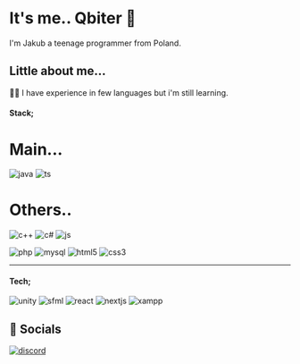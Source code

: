 
# It's me.. Qbiter 👋
I'm Jakub a teenage programmer from Poland. 

## Little about me...
👩‍💻 I have experience in few languages but i'm still learning.


#### Stack;
# Main...
![java](https://img.shields.io/badge/Java-ED8B00?style=for-the-badge&logo=openjdk&logoColor=white)
![ts](https://img.shields.io/badge/TypeScript-007ACC?style=for-the-badge&logo=typescript&logoColor=white)

# Others..
![c++](https://img.shields.io/badge/C++-000000?style=for-the-badge&logo=cplusplus&logoColor=blue)
![c#](https://img.shields.io/badge/C%23-000000?style=for-the-badge&logo=csharp&logoColor=blue)
![js](https://img.shields.io/badge/JAVASCRIPT-000000?style=for-the-badge&logo=javascript)

![php](https://img.shields.io/badge/php-000000?style=for-the-badge&logo=php)
![mysql](https://img.shields.io/badge/mysql-000000?style=for-the-badge&logo=mysql)
![html5](https://img.shields.io/badge/HTML5-000000?style=for-the-badge&logo=html5)
![css3](https://img.shields.io/badge/CSS3-000000?style=for-the-badge&logo=css3&logoColor=blue)

-----

#### Tech;
![unity](https://img.shields.io/badge/unity-262626?style=for-the-badge&logo=unity)
![sfml](https://img.shields.io/badge/sfml-262626?style=for-the-badge&logo=sfml)
![react](https://img.shields.io/badge/react-262626?style=for-the-badge&logo=react)
![nextjs](https://img.shields.io/badge/next-0d0d0d?style=for-the-badge&logo=next.js)
![xampp](https://img.shields.io/badge/xampp-1a0f00?style=for-the-badge&logo=xampp)

## 🔗 Socials
[![discord](https://img.shields.io/badge/qbiter-7289da?style=for-the-badge&logo=discord&logoColor=white)](https://discord.com/users/385119411427606541)

